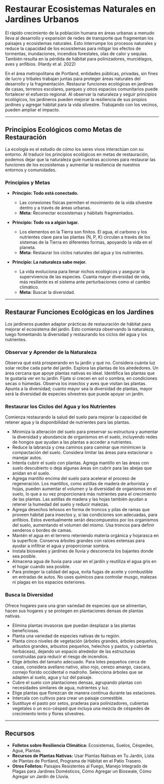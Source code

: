 # Restaurar Ecosistemas Naturales en Jardines Urbanos

El rápido crecimiento de la población humana en áreas urbanas a menudo lleva al desarrollo y expansión de redes de transporte que fragmentan los paisajes y ecosistemas naturales. Esto interrumpe los procesos naturales y reduce la capacidad de los ecosistemas para mitigar los efectos de tormentas, inundaciones, incendios forestales, olas de calor y sequías. También resulta en la pérdida de hábitat para polinizadores, murciélagos, aves y anfibios. (Hardy et al. 2022)

En el área metropolitana de Portland, entidades públicas, privadas, sin fines de lucro y tribales trabajan juntas para proteger áreas naturales del desarrollo y la fragmentación. Restaurar funciones ecológicas en jardines de casas, terrenos escolares, parques y otros espacios comunitarios puede fortalecer el esfuerzo regional. Al observar la naturaleza y seguir principios ecológicos, los jardineros pueden mejorar la resiliencia de sus propios jardines y agregar hábitat para la vida silvestre. Trabajando con los vecinos, pueden ampliar el impacto.

---

## Principios Ecológicos como Metas de Restauración

La ecología es el estudio de cómo los seres vivos interactúan con su entorno. Al traducir los principios ecológicos en metas de restauración, podemos dejar que la naturaleza guíe nuestras acciones para restaurar las funciones de los ecosistemas y aumentar la resiliencia de nuestros entornos y comunidades.

### Principios y Metas

- **Principio: Todo está conectado.**  
  - Las conexiones físicas permiten el movimiento de la vida silvestre dentro y a través de áreas urbanas.  
  - **Meta:** Reconectar ecosistemas y hábitats fragmentados.

- **Principio: Todo va a algún lugar.**  
  - Los elementos en la Tierra son finitos. El agua, el carbono y los nutrientes clave para las plantas (N, P, K) circulan a través de los sistemas de la Tierra en diferentes formas, apoyando la vida en el planeta.  
  - **Meta:** Restaurar los ciclos naturales del agua y los nutrientes.

- **Principio: La naturaleza sabe mejor.**  
  - La vida evoluciona para llenar nichos ecológicos y asegurar la supervivencia de las especies. Cuanta mayor diversidad de vida, más resiliente es el sistema ante perturbaciones como el cambio climático.  
  - **Meta:** Buscar la diversidad.

---

## Restaurar Funciones Ecológicas en los Jardines

Los jardineros pueden adaptar prácticas de restauración de hábitat para mejorar el ecosistema del jardín. Esto comienza observando la naturaleza, luego fomentando la diversidad y restaurando los ciclos del agua y los nutrientes.

### Observar y Aprender de la Naturaleza

Observa qué está prosperando en tu jardín y qué no. Considera cuánta luz solar recibe cada parte del jardín. Explora las plantas de los alrededores. Un área cercana que apoye plantas nativas es ideal. Identifica las plantas que te gustaría ver en tu jardín. Fíjate si crecen en sol o sombra, en condiciones secas o húmedas. Observa los insectos y aves que visitan las plantas. Apunta a la diversidad; cuanto mayor sea la diversidad de plantas, mayor será la diversidad de especies silvestres que puede apoyar un jardín.

### Restaurar los Ciclos del Agua y los Nutrientes

Comienza restaurando la salud del suelo para mejorar la capacidad de retener agua y la disponibilidad de nutrientes para las plantas.

- Minimiza la alteración del suelo para preservar su estructura y aumentar la diversidad y abundancia de organismos en el suelo, incluyendo redes de hongos que ayudan a las plantas a acceder a nutrientes.
- Reduce la labranza y crea caminos para caminar que minimicen la compactación del suelo. Considera limitar las áreas para estacionar o manejar autos.
- Intenta cubrir el suelo con plantas. Agrega mantillo en las áreas con suelo descubierto o deja algunas áreas sin cubrir para las abejas que anidan en el suelo.
- Agrega mantillo encima del suelo para acelerar el proceso de regeneración. Los mantillos, como astillas de madera de arborista y hojas, pueden aumentar el volumen y la diversidad de organismos en el suelo, lo que a su vez proporcionará más nutrientes para el crecimiento de las plantas. Las astillas de madera y las hojas también ayudan a retener la humedad del suelo y reducir malezas.
- Agrega desechos leñosos en forma de troncos y pilas de ramas que proveen hábitat para insectos y, si las condiciones son adecuadas, para anfibios. Estos eventualmente serán descompuestos por los organismos del suelo, aumentando el volumen del mismo. Usa troncos para definir senderos o bordes de camas.
- Mantén el agua en el terreno reteniendo materia orgánica y hojarasca en la superficie. Conserva árboles grandes con raíces extensas para ayudar a infiltrar el agua y proporcionar sombra.
- Instala bioswales y jardines de lluvia y desconecta los bajantes donde sea posible.
- Almacena agua de lluvia para usar en el jardín y reutiliza el agua gris en el hogar cuando sea posible.
- Para proteger la calidad del agua, evita fugas de aceite y combustible en entradas de autos. No uses químicos para controlar musgo, malezas ni plagas en los espacios exteriores.

### Busca la Diversidad

Ofrece hogares para una gran variedad de especies que se alimentan, hacen sus hogares y se protegen en plantaciones densas de plantas nativas.

- Elimina plantas invasoras que puedan desplazar a las plantas beneficiosas.
- Planta una variedad de especies nativas de tu región.
- Planta cinco niveles de vegetación (árboles grandes, árboles pequeños, arbustos grandes, arbustos pequeños, helechos y pastos, y cubiertas herbáceas), dejando un espacio alrededor de las estructuras construidas para reducir el riesgo de incendios.
- Elige árboles del tamaño adecuado. Para lotes pequeños cerca de casas, considera avellano nativo, aliso rojo, cerezo amargo, cascara, cornejo florido occidental o madroño. Selecciona árboles que se adapten al suelo, agua y luz del paisaje.
- Cubre el suelo con plantaciones densas, agrupando plantas con necesidades similares de agua, nutrientes y luz.
- Elige plantas que florezcan de manera continua durante las estaciones.
- Intercala con cultivos para crear un paisaje comestible.
- Sustituye el pasto por setos, praderas para polinizadores, cubiertas vegetales o un eco-césped que incluya una mezcla de céspedes de crecimiento lento y flores silvestres.

---

## Recursos

- **Folletos sobre Resiliencia Climática:** Ecosistemas, Suelos, Céspedes, Agua, Plantas.
- **Recursos de Plantas Nativas:** Usar Plantas Nativas en Tu Jardín, Lista de Plantas de Portland, Programa de Hábitat en el Patio Trasero.
- **Otros Folletos:** Paisajes Resistentes al Fuego, Manejo Integrado de Plagas para Jardines Domésticos, Cómo Agregar un Bioswale, Cómo Agregar un Jardín de Lluvia.
